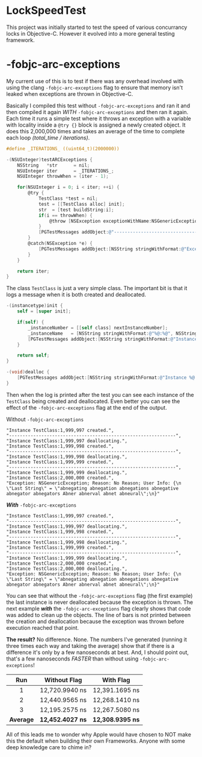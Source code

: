 # LockSpeedTest

This project was initially started to test the speed of various concurrancy locks
in Objective-C.  However it evolved into a more general testing framework.

# -fobjc-arc-exceptions
My current use of this is to test if there was any overhead involved with using the
clang `-fobjc-arc-exceptions` flag to ensure that memory isn't leaked when exceptions
are thrown in Objective-C.

Basically I compiled this test without `-fobjc-arc-exceptions` and ran it and then
compiled it again _WITH_ `-fobjc-arc-exceptions` and then ran it again. Each time
it runs a simple test where it throws an exception with a variable with locality
inside a `@try {}` block is assigned a newly created object. It does this 2,000,000
times and takes an average of the time to complete each loop _(total_time / iterations)_.

```objectivec
#define _ITERATIONS_ ((uint64_t)(2000000))

-(NSUInteger)testARCExceptions {
    NSString   *str      = nil;
    NSUInteger iter      = _ITERATIONS_;
    NSUInteger throwWhen = (iter - 1);

    for(NSUInteger i = 0; i < iter; ++i) {
        @try {
            TestClass *test = nil;
            test = [[TestClass alloc] init];
            str  = [test buildString:i];
            if(i == throwWhen) {
                @throw [NSException exceptionWithName:NSGenericException reason:@"No Reason" userInfo:@{ @"Last String":str }];
            }
            [PGTestMessages addObject:@"--------------------------------------------------------------"];
        }
        @catch(NSException *e) {
            [PGTestMessages addObject:[NSString stringWithFormat:@"Exception: %@; Reason: %@; User Info: %@", e.name, e.reason, e.userInfo]];
        }
    }

    return iter;
}
```

The class `TestClass` is just a very simple class. The important bit is that it logs
a message when it is both created and deallocated.

```objectivec
-(instancetype)init {
    self = [super init];

    if(self) {
        _instanceNumber = [[self class] nextInstanceNumber];
        _instanceName   = [NSString stringWithFormat:@"%@:%@", NSStringFromClass([self class]), [[self class] formattedInstanceNumber:self.instanceNumber]];
        [PGTestMessages addObject:[NSString stringWithFormat:@"Instance %@ created.", self.instanceName]];
    }

    return self;
}

-(void)dealloc {
    [PGTestMessages addObject:[NSString stringWithFormat:@"Instance %@ deallocating.", self.instanceName]];
}
```

Then when the log is printed after the test you can see each instance of the `TestClass`
being created and deallocated. Even better you can see the effect of the
`-fobjc-arc-exceptions` flag at the end of the output.

Without `-fobjc-arc-exceptions`
```
"Instance TestClass:1,999,997 created.",
"--------------------------------------------------------------",
"Instance TestClass:1,999,997 deallocating.",
"Instance TestClass:1,999,998 created.",
"--------------------------------------------------------------",
"Instance TestClass:1,999,998 deallocating.",
"Instance TestClass:1,999,999 created.",
"--------------------------------------------------------------",
"Instance TestClass:1,999,999 deallocating.",
"Instance TestClass:2,000,000 created.",
"Exception: NSGenericException; Reason: No Reason; User Info: {\n    \"Last String\" = \"abnegating abnegation abnegations abnegative abnegator abnegators Abner abnerval abnet abneural\";\n}"
```

**_With_** `-fobjc-arc-exceptions`
```
"Instance TestClass:1,999,997 created.",
"--------------------------------------------------------------",
"Instance TestClass:1,999,997 deallocating.",
"Instance TestClass:1,999,998 created.",
"--------------------------------------------------------------",
"Instance TestClass:1,999,998 deallocating.",
"Instance TestClass:1,999,999 created.",
"--------------------------------------------------------------",
"Instance TestClass:1,999,999 deallocating.",
"Instance TestClass:2,000,000 created.",
"Instance TestClass:2,000,000 deallocating.",
"Exception: NSGenericException; Reason: No Reason; User Info: {\n    \"Last String\" = \"abnegating abnegation abnegations abnegative abnegator abnegators Abner abnerval abnet abneural\";\n}"
```

You can see that without the `-fobjc-arc-exceptions` flag (the first example) the
last instance is never deallocated because the exception is thrown. The next
example **_with_** the `-fobjc-arc-exceptions` flag clearly shows that code was
added to clean up the objects. The line of bars is not printed between the creation
and deallocation because the exception was thrown before execution reached that
point.

**The result?** No difference. None. The numbers I've generated (running it three
times each way and taking the average) show that if there is a difference it's only
by a few nanoseconds at best. And, I should point out, that's a few nanoseconds
_FASTER_ than without using `-fobjc-arc-exceptions`!

| Run | Without Flag | With Flag |
|:---:|:------------:|:---------:|
| 1 | 12,720.9940 ns | 12,391.1695 ns |
| 2 | 12,440.9565 ns | 12,268.1410 ns |
| 3 | 12,195.2575 ns | 12,267.5080 ns |
| **Average** | **12,452.4027 ns** | **12,308.9395 ns** |

All of this leads me to wonder why Apple would have chosen to NOT make this the
default when building their own Frameworks. Anyone with some deep knowledge care
to chime in?
